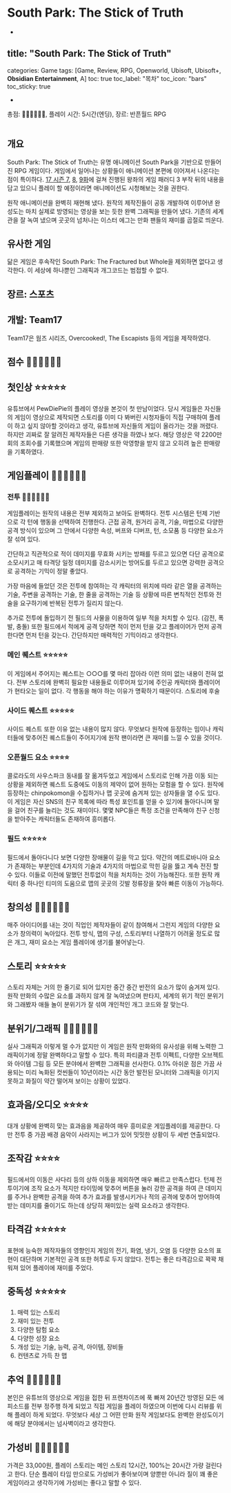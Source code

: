 # South Park: The Stick of Truth

-

## title: "South Park: The Stick of Truth"
categories: Game
tags: [Game, Review, RPG, Openworld, Ubisoft, Ubisoft+, **Obsidian Entertainment**, A]
toc: true
toc_label: "목차"
toc_icon: "bars"
toc_sticky: true

-

총점: 💎💎💎💎💎💎, 플레이 시간: 5시간(엔딩), 장르: 반픈월드 RPG

![]()

## 개요

South Park: The Stick of Truth는 유명 애니메이션 South Park을 기반으로 만들어진 RPG 게임이다. 게임에서 일어나는 상황들이 애니메이션 본편에 이어져서 나온다는 점이 특이하다. [17 시즌 7](https://www.southparkstudios.com/episodes/g3ceb7/south-park-black-friday-season-17-ep-7), [8](https://www.southparkstudios.com/episodes/tz6dfn/south-park-a-song-of-ass-and-fire-season-17-ep-8), [9화](https://www.southparkstudios.com/episodes/eimjio/south-park-titties-and-dragons-season-17-ep-9)에 걸쳐 진행된 왕좌의 게임 패러디 3 부작 뒤의 내용을 담고 있으니 플레이 할 예정이라면 애니메이션도 시청해보는 것을 권한다.

원작 애니메이션을 완벽히 재현해 냈다. 원작의 제작진들이 공동 개발하여 이루어낸 완성도는 마치 실제로 방영되는 영상을 보는 듯한 완벽 그래픽을 만들어 냈다. 기존의 세계관을 잘 녹여 냈으며 곳곳의 넘처나는 이스터 에그는 만화 팬들의 재미를 곱절로 띄운다.

## 유사한 게임

닮은 게임은 후속작인 South Park: The Fractured but Whole을 제외하면 없다고 생각한다. 이 세상에 하나뿐인 그래픽과 개그코드는 범접할 수 없다.

## 장르: 스포츠

## 개발: Team17

Team17은 웜즈 시리즈, Overcooked!, The Escapists 등의 게임을 제작하였다.

## 점수 💎💎💎💎💎💎

## 첫인상 ⭐⭐⭐⭐⭐

유튜브에서 PewDiePie의 플레이 영상을 본것이 첫 만남이었다. 당시 게임들은 자신들의 게임이 영상으로 제작되면 스토리를 이미 다 봐버린 시청자들이 직접 구매하여 플레이 하고 싶지 않아할 것이라고 생각, 유튜브에 자신들의 게임이 올라가는 것을 꺼렸다. 하지만 괴짜로 잘 알려진 제작자들은 다른 생각을 하였나 보다. 해당 영상은 약 2200만회의 조회수를 기록했으며 게임의 판매량 또한 악영향을 받지 않고 오히려 높은 판매량을 기록하였다.

## 게임플레이 💎💎💎💎💎💎

### 전투 💎💎💎💎💎💎

게임플레이는 원작의 내용은 전부 제외하고 보아도 완벽하다. 전투 시스템은 턴제 기반으로 각 턴에 행동을 선택하여 진행한다. 근접 공격, 원거리 공격, 기술, 마법으로 다양한 공격 방식이 있으며 그 안에서 다양한 속성, 버프와 디버프, 턴, 소모품 등 다양한 요소가 잘 섞여 있다.

간단하고 직관적으로 적이 데미지를 무효화 시키는 방패를 두르고 있으면 다단 공격으로 소모시키고 매 타격당 일정 데미지를 감소시키는 방어도를 두르고 있으면 강력한 공격으로 공격하는 기믹이 정말 좋았다.

가장 마음에 들었던 것은 전투에 참여하는 각 캐릭터의 위치에 따라 같은 열을 공격하는 기술, 주변을 공격하는 기술, 한 줄을 공격하는 기술 등 상황에 따른 변칙적인 전투와 전술을 요구하기에 반복된 전투가 질리지 않는다.

추가로 전투에 돌입하기 전 필드의 사물을 이용하여 일부 적을 처치할 수 있다. (감전, 폭발, 충돌) 또한 필드에서 적에게 공격 당하면 적이 먼저 턴을 갖고 플레이어가 먼저 공격한다면 먼저 턴을 갖는다. 간단하지만 매력적인 기믹이라고 생각한다.

### 메인 퀘스트 ⭐⭐⭐⭐⭐

이 게임에서 주어지는 퀘스트는 ○○○를 몇 마리 잡아라 이런 의미 없는 내용이 전혀 없다. 전부 스토리에 완벽히 필요한 내용들로 이루어져 있기에 주인공 캐릭터와 플레이어가 현타오는 일이 없다. 각 행동을 해야 하는 이유가 명확하기 때문이다. 스토리에 후술

### 사이드 퀘스트 ⭐⭐⭐⭐⭐

사이드 퀘스트 또한 이유 없는 내용이 많지 않다. 무엇보다 원작에 등장하는 밈이나 캐릭터들에 맞추어진 퀘스트들이 주어지기에 원작 팬이라면 큰 재미를 느낄 수 있을 것이다.

### 오픈월드 요소 ⭐⭐⭐⭐

콜로라도의 사우스파크 동내를 잘 옮겨두었고 게임에서 스토리로 인해 가끔 이동 되는 상황을 제외하면 퀘스트 도중에도 이동의 제약이 없어 원하는 모험을 할 수 있다. 원작에 등장하는 chinpokomon을 수집하거나 맵 곳곳에 숨겨져 있는 상자들을 열 수도 있다. 이 게임은 자신 SNS의 친구 목록에 따라 특성 포인트를 얻을 수 있기에 돌아다니며 말을 걸어 친구를 늘리는 것도 재미이다. 몇몇 NPC들은 특정 조건을 만족해야 친구 신청을 받아주는 캐릭터들도 존재하여 흥미롭다.

### 필드 ⭐⭐⭐⭐⭐

필드에서 돌아다니다 보면 다양한 장애물이 길을 막고 있다. 약간의 메트로바니아 요소가 존재하는 부분인데 4가지의 기술과 4가지의 마법으로 막힌 길을 뜷고 계속 전진 할 수 있다. 이들로 이전에 말했던 전투없이 적을 처치하는 것이 가능해진다. 또한 원작 캐릭터 중 하나인 티미의 도움으로 맵의 곳곳의 깃발 정류장을 찾아 빠른 이동이 가능하다.

## 창의성 💎💎💎💎💎💎

매주 아이디어를 내는 것이 직업인 제작자들이 같이 참여해서 그런지 게임의 다양한 요소가 창의력이 녹아있다. 전투 방식, 맵의 구성, 스토리부터 나열하기 어려울 정도로 많은 개그, 재미 요소는 게임 플레이에 생기를 불어넣는다.

## 스토리 ⭐⭐⭐⭐⭐

스토리 자체는 거의 한 줄기로 되어 있지만 중간 중간 반전의 요소가 많이 숨겨져 있다. 원작 만화의 수많은 요소를 과하지 않게 잘 녹여냈으며 판타지, 세계의 위기 적인 분위기와 그래봤자 애들 놀이 분위기가 잘 섞여 개인적인 개그 코드와 잘 맞는다.

## 분위기/그래픽 💎💎💎💎💎💎

실사 그래픽과 이렇게 멀 수가 없지만 이 게임은 원작 만화와의 유사성을 위해 노력한 그래픽이기에 정말 완벽하다고 말할 수 있다. 특히 파티클과 전투 이펙트, 다양한 오브젝트와 아이템 그림 등 모든 분야에서 완벽한 그래픽을 선사한다. 0.1% 아쉬운 점은 가끔 사용되는 미리 녹화된 컷씬들이 10년이라는 시간 동안 발전된 모니터와 그래픽을 이기지 못하고 화질이 약간 떨어져 보이는 상황이 있었다.

## 효과음/오디오 ⭐⭐⭐⭐

대개 상황에 완벽히 맞는 효과음을 제공하여 매우 흥미로운 게임플레이를 제공한다. 다만 전투 중 가끔 배경 음악이 사라지는 버그가 있어 밋밋한 상황이 두 세번 연출되었다.

## 조작감 ⭐⭐⭐⭐

필드에서의 이동은 사다리 등의 상하 이동을 제외하면 매우 빠르고 만족스럽다. 턴제 전투이기에 조작 요소가 적지만 타이밍에 맞추어 버튼을 눌러 강한 공격을 하여 큰 데미지를 주거나 완벽한 공격을 하여 추가 효과를 발생시키거나 적의 공격에 맞추어 방어하여 받는 데미지를 줄이기도 하는데 상당히 재미있는 실력 요소라고 생각한다.

## 타격감 ⭐⭐⭐⭐⭐

표현에 능숙한 제작자들의 영향인지 게임의 전기, 화염, 냉기, 오염 등 다양한 요소의 표현이 대단하며 기본적인 공격 또한 허투로 두지 않았다. 전투는 좋은 타격감으로 꽉꽉 채워져 있어 플레이에 재미를 주었다.

## 중독성 ⭐⭐⭐⭐⭐

1. 매력 있는 스토리
2. 재미 있는 전투
3. 다양한 탐험 요소
4. 다양한 성장 요소
5. 개성 있는 기술, 능력, 공격, 아이템, 장비들
6. 컨텐츠로 가득 찬 맵

## 추억 💎💎💎💎💎💎

본인은 유튜브의 영상으로 게임을 접한 뒤 프렌차이즈에 푹 빠져 20년간 방영된 모든 에피소드를 전부 정주행 하게 되었고 직접 게임을 플레이 하였으며 이번에 다시 리뷰를 위해 플레이 하게 되었다. 무엇보다 세상 그 어떤 만화 원작 게임보다도 완벽한 완성도이기에 해당 분야에서는 넘사벽이라고 생각한다.

## 가성비 💎💎💎💎💎💎

가격은 33,000원, 플레이 스토리는 메인 스토리 12시간, 100%는 20시간 가량 걸린다고 한다. 단순 플레이 타임 만으로도 가성비가 좋아보이며 양뿐만 아니라 질이 꽤 좋은 게임이라고 생각하기에 가성비는 좋다고 말할 수 있다.